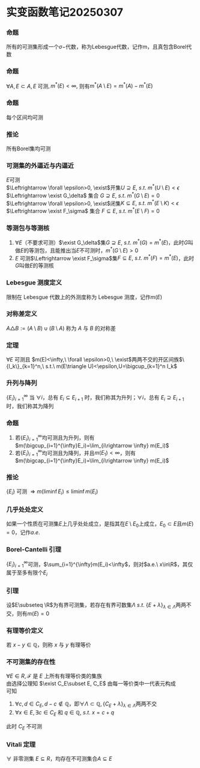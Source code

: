 # 实变函数笔记20250307

### 命题

所有的可测集形成一个$\sigma-$代数，称为Lebesgue代数，记作m，且真包含Borel代数

### 命题

$\forall A, E\subset A, E$ 可测$, m^*(E)<\infty,$ 则有$m^*(A\setminus E)=m^*(A)-m^*(E)$

### 命题

每个区间均可测

### 推论

所有Borel集均可测

### 可测集的外逼近与内逼近

$E$可测  
$\Leftrightarrow \forall \epsilon>0, \exist$开集$U\supseteq E,\ s.t.\ m^*(U\setminus E)<\epsilon$  
$\Leftrightarrow \exist G_\delta$ 集合 $G\supseteq E,\ s.t.\ m^*(G\setminus E)=0$  
$\Leftrightarrow \forall \epsilon>0, \exist$闭集$K\subseteq E,\ s.t.\ m^*(E\setminus K)<\epsilon$  
$\Leftrightarrow \exist F_\sigma$ 集合 $F\subseteq E,\ s.t.\ m^*(E\setminus F)=0$

### 等测包与等测核

1. $\forall E$（不要求可测）$\exist G_\delta$集$G\supseteq E,\ s.t.\ m^*(G)=m^*(E)$，此时$G$叫做$E$的等测包，且能推出当$E$不可测时，$m^*(G\setminus E)>0$
2. $E$ 可测$\Leftrightarrow \exist F_\sigma$集$F\subseteq E,\ s.t.\ m^*(F)=m^*(E)$，此时$G$叫做$E$的等测核

### Lebesgue 测度定义

限制在 Lebesgue 代数上的外测度称为 Lebesgue 测度，记作$m(E)$

### 对称差定义

$A\triangle B:=(A\setminus B)\cup(B\setminus A)$ 称为 $A$ 与 $B$ 的对称差

### 定理

$\forall E$ 可测且 $m(E)<\infty,\ \forall \epsilon>0,\ \exist$两两不交的开区间族$\{I_k\}_{k=1}^n,\ s.t.\ m(E\triangle U)<\epsilon,U=\bigcup_{k=1}^n I_k$ 

### 升列与降列

$\{E_i\}_{i=1}^{\infty}$ 当 $\forall i$，总有 $E_i\subseteq E_{i+1}$ 时，我们称其为升列；$\forall i$，总有 $E_i\supseteq E_{i+1}$ 时，我们称其为降列

### 命题

1. 若$\{E_i\}_{i=1}^{\infty}$均可测且为升列，则有$m(\bigcup_{i=1}^{\infty}E_i)=\lim_{i\rightarrow \infty} m(E_i)$
2. 若$\{E_i\}_{i=1}^{\infty}$均可测且为降列，并且$m(E_1)<\infty$，则有$m(\bigcap_{i=1}^{\infty}E_i)=\lim_{i\rightarrow \infty} m(E_i)$

### 推论

$\{E_i\}$ 可测 $\Rightarrow m(\liminf E_i)\leq \liminf m(E_i)$

### 几乎处处定义

如果一个性质在可测集$E$上几乎处处成立，是指其在$E\setminus E_0$上成立，$E_0\subset E$且$m(E)=0$，记作$a.e.$

### Borel-Cantelli 引理

$\{E_i\}_{i=1}^{\infty}$可测，$\sum_{i=1}^{\infty}m(E_i)<\infty$，则对$a.e.\ x\in\R$，其仅属于至多有限个$E_i$

### 引理

设$E\subseteq \R$为有界可测集，若存在有界可数集$\Lambda\ s.t.\ \{E+\lambda\}_{\lambda\in\Lambda}$两两不交，则有$m(E)=0$

### 有理等价定义

若 $x-y\in \mathbb Q$，则称 $x$ 与 $y$ 有理等价

### 不可测集的存在性

$\forall E\in R, \mathcal F$ 是 $E$ 上所有有理等价类的集族  
由选择公理知 $\exist C_E\subset E, C_E$ 由每一等价类中一代表元构成  
可知  

1. $\forall c,d\in C_E, d-c\not\in\mathbb Q$，即$\forall \Lambda\subset\mathbb Q, \{C_E+\lambda\}_{\lambda\in\Lambda}$两两不交
2. $\forall x\in E,\exists c\in C_E$ 和 $q\in\mathbb Q,\ s.t.\ x=c+q$  

此时 $C_E$ 不可测

### Vitali 定理

$\forall$ 非零测集 $E\subseteq R$，均存在不可测集合$A\subseteq E$